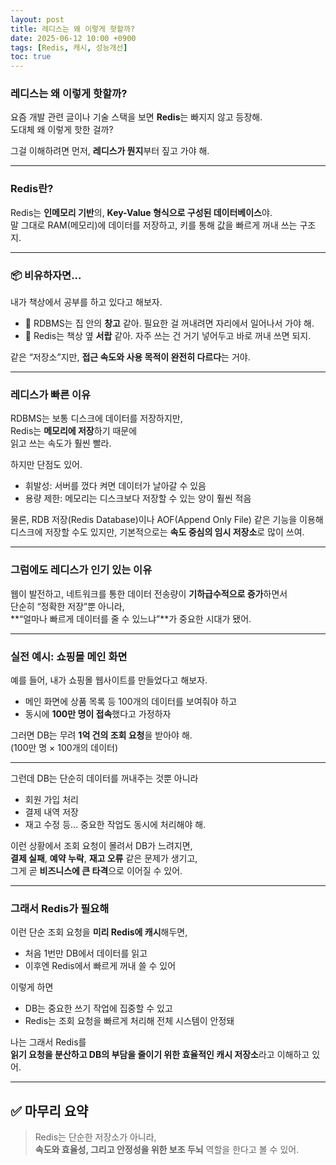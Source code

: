 ```yaml
---
layout: post
title: 레디스는 왜 이렇게 핫할까?
date: 2025-06-12 10:00 +0900
tags: [Redis, 캐시, 성능개선]
toc: true
---
```


### 레디스는 왜 이렇게 핫할까?

요즘 개발 관련 글이나 기술 스택을 보면 **Redis**는 빠지지 않고 등장해.  
도대체 왜 이렇게 핫한 걸까?

그걸 이해하려면 먼저, **레디스가 뭔지**부터 짚고 가야 해.

---

### Redis란?

Redis는 **인메모리 기반**의, **Key-Value 형식으로 구성된 데이터베이스**야.  
말 그대로 RAM(메모리)에 데이터를 저장하고, 키를 통해 값을 빠르게 꺼내 쓰는 구조지.

---

### 📦 비유하자면...

내가 책상에서 공부를 하고 있다고 해보자.

- 📂 RDBMS는 집 안의 **창고** 같아. 필요한 걸 꺼내려면 자리에서 일어나서 가야 해.
- 🧠 Redis는 책상 옆 **서랍** 같아. 자주 쓰는 건 거기 넣어두고 바로 꺼내 쓰면 되지.

같은 “저장소”지만, **접근 속도와 사용 목적이 완전히 다르다**는 거야.

---

### 레디스가 빠른 이유

RDBMS는 보통 디스크에 데이터를 저장하지만,  
Redis는 **메모리에 저장**하기 때문에  
읽고 쓰는 속도가 훨씬 빨라.

하지만 단점도 있어.

- 휘발성: 서버를 껐다 켜면 데이터가 날아갈 수 있음
- 용량 제한: 메모리는 디스크보다 저장할 수 있는 양이 훨씬 적음

물론, RDB 저장(Redis Database)이나 AOF(Append Only File) 같은 기능을 이용해  
디스크에 저장할 수도 있지만, 기본적으로는 **속도 중심의 임시 저장소**로 많이 쓰여.

---

### 그럼에도 레디스가 인기 있는 이유

웹이 발전하고, 네트워크를 통한 데이터 전송량이 **기하급수적으로 증가**하면서  
단순히 “정확한 저장”뿐 아니라,  
**“얼마나 빠르게 데이터를 줄 수 있느냐”**가 중요한 시대가 됐어.

---

### 실전 예시: 쇼핑몰 메인 화면

예를 들어, 내가 쇼핑몰 웹사이트를 만들었다고 해보자.

- 메인 화면에 상품 목록 등 100개의 데이터를 보여줘야 하고
- 동시에 **100만 명이 접속**했다고 가정하자

그러면 DB는 무려 **1억 건의 조회 요청**을 받아야 해.  
(100만 명 × 100개의 데이터)

---

그런데 DB는 단순히 데이터를 꺼내주는 것뿐 아니라

- 회원 가입 처리
- 결제 내역 저장
- 재고 수정 등... 중요한 작업도 동시에 처리해야 해.

이런 상황에서 조회 요청이 몰려서 DB가 느려지면,  
**결제 실패**, **예약 누락**, **재고 오류** 같은 문제가 생기고,  
그게 곧 **비즈니스에 큰 타격**으로 이어질 수 있어.

---

### 그래서 Redis가 필요해

이런 단순 조회 요청을 **미리 Redis에 캐시**해두면,

- 처음 1번만 DB에서 데이터를 읽고
- 이후엔 Redis에서 빠르게 꺼내 쓸 수 있어

이렇게 하면

- DB는 중요한 쓰기 작업에 집중할 수 있고
- Redis는 조회 요청을 빠르게 처리해 전체 시스템이 안정돼

나는 그래서 Redis를  
**읽기 요청을 분산하고 DB의 부담을 줄이기 위한 효율적인 캐시 저장소**라고 이해하고 있어.

---

## ✅ 마무리 요약

> Redis는 단순한 저장소가 아니라,  
> **속도와 효율성, 그리고 안정성을 위한 보조 두뇌** 역할을 한다고 볼 수 있어.
